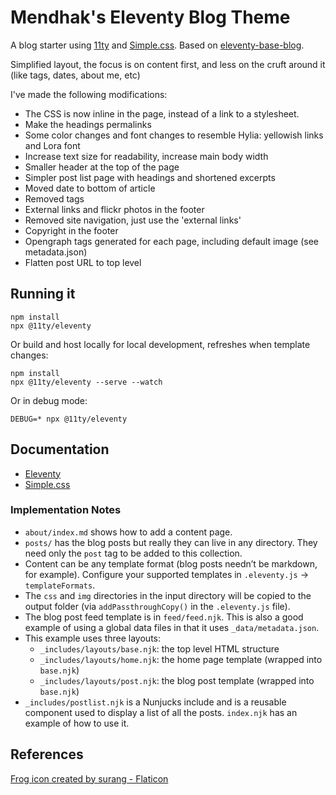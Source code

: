 # Mendhak's Eleventy Blog Theme

A blog starter using [11ty](https://github.com/11ty/eleventy) and [Simple.css](https://github.com/kevquirk/simple.css). Based on [eleventy-base-blog](https://github.com/11ty/eleventy-base-blog).

Simplified layout, the focus is on content first, and less on the cruft around it (like tags, dates, about me, etc)

I've made the following modifications:

* The CSS is now inline in the page, instead of a link to a stylesheet.
* Make the headings permalinks
* Some color changes and font changes to resemble Hylia: yellowish links and Lora font
* Increase text size for readability, increase main body width
* Smaller header at the top of the page
* Simpler post list page with headings and shortened excerpts
* Moved date to bottom of article
* Removed tags
* External links and flickr photos in the footer
* Removed site navigation, just use the 'external links'
* Copyright in the footer
* Opengraph tags generated for each page, including default image (see metadata.json)
* Flatten post URL to top level


## Running it


```
npm install
npx @11ty/eleventy
```

Or build and host locally for local development, refreshes when template changes:

```
npm install
npx @11ty/eleventy --serve --watch
```

Or in debug mode:

```
DEBUG=* npx @11ty/eleventy
```

## Documentation

- [Eleventy](https://www.11ty.dev/docs/)
- [Simple.css](https://github.com/kevquirk/simple.css/wiki)

### Implementation Notes

- `about/index.md` shows how to add a content page.
- `posts/` has the blog posts but really they can live in any directory. They need only the `post` tag to be added to this collection.
- Content can be any template format (blog posts needn’t be markdown, for example). Configure your supported templates in `.eleventy.js` -> `templateFormats`.
- The `css` and `img` directories in the input directory will be copied to the output folder (via `addPassthroughCopy()` in the `.eleventy.js` file).
- The blog post feed template is in `feed/feed.njk`. This is also a good example of using a global data files in that it uses `_data/metadata.json`.
- This example uses three layouts:
  - `_includes/layouts/base.njk`: the top level HTML structure
  - `_includes/layouts/home.njk`: the home page template (wrapped into `base.njk`)
  - `_includes/layouts/post.njk`: the blog post template (wrapped into `base.njk`)
- `_includes/postlist.njk` is a Nunjucks include and is a reusable component used to display a list of all the posts. `index.njk` has an example of how to use it.


##  References

[Frog icon created by surang - Flaticon](https://www.flaticon.com/free-icons/frog)
